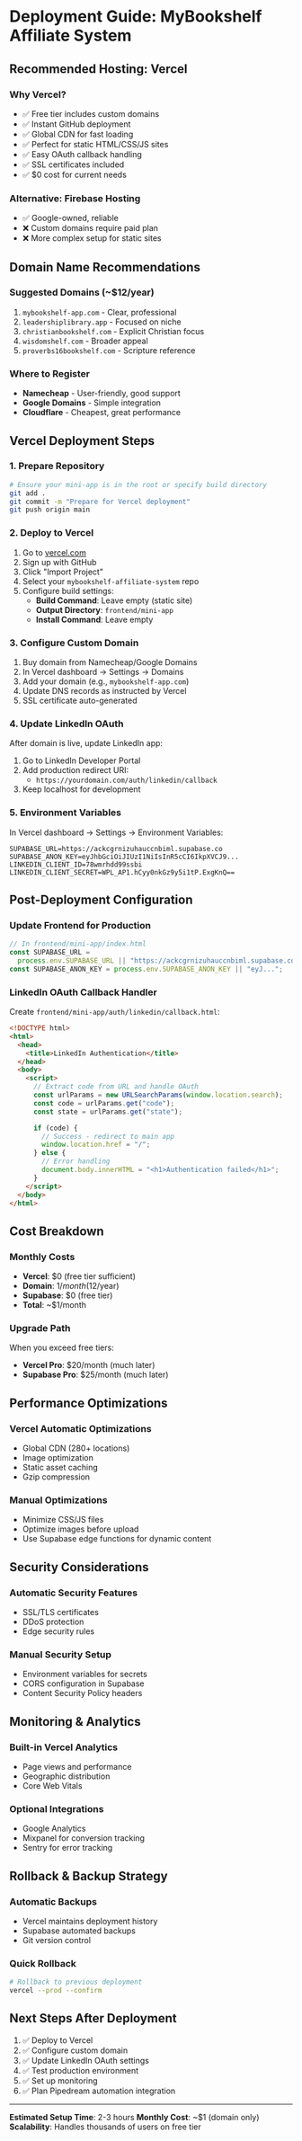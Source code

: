 # Deployment Guide: MyBookshelf Affiliate System

## Recommended Hosting: Vercel

### Why Vercel?

- ✅ Free tier includes custom domains
- ✅ Instant GitHub deployment
- ✅ Global CDN for fast loading
- ✅ Perfect for static HTML/CSS/JS sites
- ✅ Easy OAuth callback handling
- ✅ SSL certificates included
- ✅ $0 cost for current needs

### Alternative: Firebase Hosting

- ✅ Google-owned, reliable
- ❌ Custom domains require paid plan
- ❌ More complex setup for static sites

## Domain Name Recommendations

### Suggested Domains (~$12/year)

1. `mybookshelf-app.com` - Clear, professional
2. `leadershiplibrary.app` - Focused on niche
3. `christianbookshelf.com` - Explicit Christian focus
4. `wisdomshelf.com` - Broader appeal
5. `proverbs16bookshelf.com` - Scripture reference

### Where to Register

- **Namecheap** - User-friendly, good support
- **Google Domains** - Simple integration
- **Cloudflare** - Cheapest, great performance

## Vercel Deployment Steps

### 1. Prepare Repository

```bash
# Ensure your mini-app is in the root or specify build directory
git add .
git commit -m "Prepare for Vercel deployment"
git push origin main
```

### 2. Deploy to Vercel

1. Go to [vercel.com](https://vercel.com)
2. Sign up with GitHub
3. Click "Import Project"
4. Select your `mybookshelf-affiliate-system` repo
5. Configure build settings:
   - **Build Command**: Leave empty (static site)
   - **Output Directory**: `frontend/mini-app`
   - **Install Command**: Leave empty

### 3. Configure Custom Domain

1. Buy domain from Namecheap/Google Domains
2. In Vercel dashboard → Settings → Domains
3. Add your domain (e.g., `mybookshelf-app.com`)
4. Update DNS records as instructed by Vercel
5. SSL certificate auto-generated

### 4. Update LinkedIn OAuth

After domain is live, update LinkedIn app:

1. Go to LinkedIn Developer Portal
2. Add production redirect URI:
   - `https://yourdomain.com/auth/linkedin/callback`
3. Keep localhost for development

### 5. Environment Variables

In Vercel dashboard → Settings → Environment Variables:

```
SUPABASE_URL=https://ackcgrnizuhauccnbiml.supabase.co
SUPABASE_ANON_KEY=eyJhbGciOiJIUzI1NiIsInR5cCI6IkpXVCJ9...
LINKEDIN_CLIENT_ID=78wmrhdd99ssbi
LINKEDIN_CLIENT_SECRET=WPL_AP1.hCyy0nkGz9y5i1tP.ExgKnQ==
```

## Post-Deployment Configuration

### Update Frontend for Production

```javascript
// In frontend/mini-app/index.html
const SUPABASE_URL =
  process.env.SUPABASE_URL || "https://ackcgrnizuhauccnbiml.supabase.co";
const SUPABASE_ANON_KEY = process.env.SUPABASE_ANON_KEY || "eyJ...";
```

### LinkedIn OAuth Callback Handler

Create `frontend/mini-app/auth/linkedin/callback.html`:

```html
<!DOCTYPE html>
<html>
  <head>
    <title>LinkedIn Authentication</title>
  </head>
  <body>
    <script>
      // Extract code from URL and handle OAuth
      const urlParams = new URLSearchParams(window.location.search);
      const code = urlParams.get("code");
      const state = urlParams.get("state");

      if (code) {
        // Success - redirect to main app
        window.location.href = "/";
      } else {
        // Error handling
        document.body.innerHTML = "<h1>Authentication failed</h1>";
      }
    </script>
  </body>
</html>
```

## Cost Breakdown

### Monthly Costs

- **Vercel**: $0 (free tier sufficient)
- **Domain**: $1/month ($12/year)
- **Supabase**: $0 (free tier)
- **Total**: ~$1/month

### Upgrade Path

When you exceed free tiers:

- **Vercel Pro**: $20/month (much later)
- **Supabase Pro**: $25/month (much later)

## Performance Optimizations

### Vercel Automatic Optimizations

- Global CDN (280+ locations)
- Image optimization
- Static asset caching
- Gzip compression

### Manual Optimizations

- Minimize CSS/JS files
- Optimize images before upload
- Use Supabase edge functions for dynamic content

## Security Considerations

### Automatic Security Features

- SSL/TLS certificates
- DDoS protection
- Edge security rules

### Manual Security Setup

- Environment variables for secrets
- CORS configuration in Supabase
- Content Security Policy headers

## Monitoring & Analytics

### Built-in Vercel Analytics

- Page views and performance
- Geographic distribution
- Core Web Vitals

### Optional Integrations

- Google Analytics
- Mixpanel for conversion tracking
- Sentry for error tracking

## Rollback & Backup Strategy

### Automatic Backups

- Vercel maintains deployment history
- Supabase automated backups
- Git version control

### Quick Rollback

```bash
# Rollback to previous deployment
vercel --prod --confirm
```

## Next Steps After Deployment

1. ✅ Deploy to Vercel
2. ✅ Configure custom domain
3. ✅ Update LinkedIn OAuth settings
4. ✅ Test production environment
5. ✅ Set up monitoring
6. ✅ Plan Pipedream automation integration

---

**Estimated Setup Time**: 2-3 hours
**Monthly Cost**: ~$1 (domain only)
**Scalability**: Handles thousands of users on free tier
